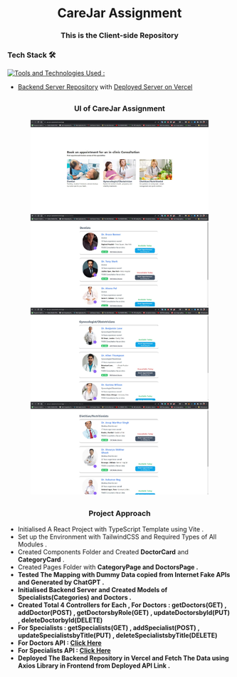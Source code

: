 <h1 align='center'>CareJar Assignment</h1>

<h3 align='center'>This is the Client-side Repository</h3>

### Tech Stack  🛠 
[![Tools and Technologies Used : ](https://skillicons.dev/icons?i=react,nodejs,express,mongodb,tailwind,ts,js,postman,html,css)](https://skillicons.dev)

- [Backend Server Repository](https://github.com/soumyarajbag/CareJar-Server) with [Deployed Server on Vercel](https://care-jar-server.vercel.app/) 


## <h3 align='center'> UI of  CareJar Assignment </h3>
<p align='center'>
<img src="UI/First_Screen.jpg" alt="Screenshot of First_Screen" width="400">
<img src="UI/Dentist_Screen.jpg" alt="Screenshot of Dentist_Screen" width="400">
<img src="UI/Gynec_Screen.jpg" alt="Screenshot of Gynec_Screen" width="400">
<img src="UI/Diet_Screen.jpg" alt="Screenshot of Diet_Screen.jpg" width="400">
<p>

## <h3 align='center'> Project Approach </h3>
- Initialised A React Project with TypeScript Template using Vite .
- Set up the Environment with TailwindCSS and Required Types of All Modules .
- Created Components Folder and Created <b>DoctorCard</b> and <b>CategoryCard</b> .
- Created Pages Folder with <b>CategoryPage<b> and <b>DoctorsPage<b> .
- Tested The Mapping with Dummy Data copied from Internet Fake APIs and Generated by ChatGPT .
- Initialised Backend Server and Created Models of <b>Specialists(Categories)</b> and <b>Doctors</b> .
- Created Total 4 Controllers for Each , For Doctors : <b>getDoctors(GET) , addDoctor(POST) , getDoctorsbyRole(GET) , updateDoctorsbyId(PUT) , deleteDoctorbyId(DELETE)</b>
- For Specialists : <b>getSpecialists(GET) , addSpecialist(POST) , updateSpecialistsbyTitle(PUT) , deleteSpecialistsbyTitle(DELETE)</b>
- For Doctors API : <a href="https://care-jar-server.vercel.app/api/doctors">Click Here</a>
- For Specialists API : <a href="https://care-jar-server.vercel.app/api/specialists">Click Here</a>
- Deployed The Backend Repository in Vercel and Fetch The Data using Axios Library in Frontend from Deployed API Link .
